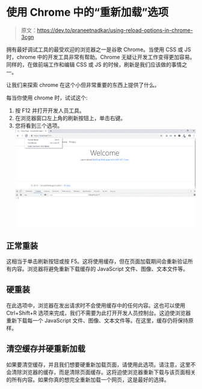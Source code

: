 # 使用 Chrome 中的“重新加载”选项

> 原文：<https://dev.to/praneetnadkar/using-reload-options-in-chrome-3cgn>

拥有最好调试工具的最受欢迎的浏览器之一是谷歌 Chrome。当使用 CSS 或 JS 时，chrome 中的开发工具非常有帮助。Chrome 无疑让开发工作变得更加容易。同样的，在做前端工作和编辑 CSS 或 JS 的时候，刷新是我们应该做的事情之一。

让我们来探索 chrome 在这个小但非常重要的东西上提供了什么。

每当你使用 chrome 时，试试这个:

1.  按 F12 并打开开发人员工具。
2.  在浏览器窗口左上角的刷新按钮上，单击右键。
3.  您将看到三个选项。![Reload options](img/529cf527e343b36e652e5dc2741eb52f.png)

## 正常重装

这相当于单击刷新按钮或按 F5。这将使用缓存，但在页面加载期间会重新验证所有内容。浏览器将避免重新下载缓存的 JavaScript 文件、图像、文本文件等。

## 硬重装

在此选项中，浏览器在发出请求时不会使用缓存中的任何内容。这也可以使用 Ctrl+Shift+R 选项来完成，我们不需要为此打开开发人员控制台。这迫使浏览器重新下载每一个 JavaScript 文件、图像、文本文件等。在这里，缓存仍将保持原样。

## 清空缓存并硬重新加载

如果要清空缓存，并且我们想要硬重新加载页面，请使用此选项。请注意，这里不会清除浏览器的缓存，而是清除页面缓存。这将迫使浏览器重新下载与该页面相关的所有内容。如果你真的想完全重新加载一个网页，这是最好的选择。
